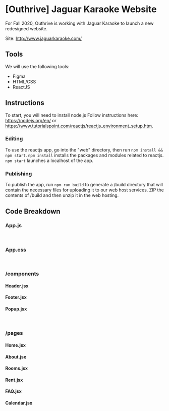 # [Outhrive] Jaguar Karaoke Website #

For Fall 2020, Outhrive is working with Jaguar Karaoke to launch a new redesigned website.

Site: http://www.jaguarkaraoke.com/

## Tools ##

We will use the following tools:
* Figma
* HTML/CSS
* ReactJS

## Instructions ##

To start, you will need to install node.js Follow instructions here: https://nodejs.org/en/ or https://www.tutorialspoint.com/reactjs/reactjs_environment_setup.htm.

### Editing ###

To use the reactjs app, go into the "web" directory, then run `npm install && npm start`. `npm install` installs the packages and modules related to reactjs. `npm start` launches a localhost of the app.

### Publishing ###

To publish the app, run `npm run build` to generate a /build directory that will contain the necessary files for uploading it to our web host services. ZIP the contents of /build and then unzip it in the web hosting.

## Code Breakdown ##

### App.js ###



<br/>

### App.css ###



<br/>

### /components ###

#### Header.jsx ####

#### Footer.jsx ####


#### Popup.jsx ####




<br/>

### /pages ###


#### Home.jsx ####

#### About.jsx ####

#### Rooms.jsx ####

#### Rent.jsx ####

#### FAQ.jsx ####

#### Calendar.jsx ####
